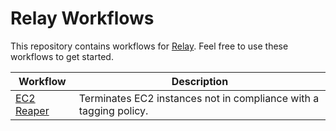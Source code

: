 # Relay Workflows  
This repository contains workflows for [Relay](https://relay.sh). Feel free to use these workflows to get started.

| Workflow      | Description   |
| ------------- | ------------- |
| [EC2 Reaper](./ec2-reaper) | Terminates EC2 instances not in compliance with a tagging policy. |

